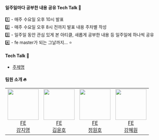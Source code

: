 #### 일주일마다 공부한 내용 공유 Tech Talk 💬


1️⃣  - 매주 수요일 오후 10시 발표 <br/>
2️⃣  - 매주 수요일 오후 8시 전까지 발표 내용 주차별 작성 <br/>
3️⃣  - 일주일 동안 관심 있게 본 아티클, 새롭게 공부한 내용 등 일주일에 하나씩 공유 <br/>
4️⃣  - fe master가 되는 그날까지... ⭐️

#### Tech Talk 💫
- [주제명](https://github.com/dgu-fe-master/tech-talk/blob/main/2023-08-16/zzi.md) 

#### 팀원 소개 🔥 

<table>

<tr>
  <td align=center>
    <a href="https://github.com/99-zziy">
    <img src="https://github.com/99-zziy.png" width="100px" />
    <br/>
    FE 
    <br/>
    강지영
    </a>
  </td>
 
  <td align=center>
    <a href="https://github.com/kimyouknow">
    <img src="https://github.com/kimyouknow.png" width="100px" />
    <br/>
    FE 
    <br/>
    김윤호
    </a>
  </td>
  
  <td align=center>
    <a href="https://github.com/wonho1401">
    <img src="https://github.com/wonho1401.png" width="100px"  />
    <br/>
    FE 
    <br/>
    정원호
    </a>
  </td>
  
  <td align=center>
    <a href="https://github.com/HyewonKkang">
    <img src="https://github.com/HyewonKkang.png" width="100px"  />
    <br/>
    FE 
    <br/>
    강혜원
    </a>
  </td>
  
</tr>
</table>


